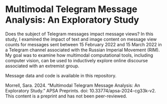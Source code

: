 # Multimodal Telegram Message Analysis: An Exploratory Study

Does the subject of Telegram messages impact message views? In this study, I examined the impact of text and image content on message view counts for messages sent between 15 February 2022 and 15 March 2022 in a Telegram channel associated with the Russian Imperial Movement (RIM). My goal was to examine how multimodal computational tools, including computer vision, can be used to inductively explore online discourse associated with an extremist group.

Message data and code is available in this repository. 

Morrell, Sara. 2024. “Multimodal Telegram Message Analysis: An Exploratory Study.” APSA Preprints. doi: 10.33774/apsa-2024-cg33k-v2. This content is a preprint and has not been peer-reviewed.
